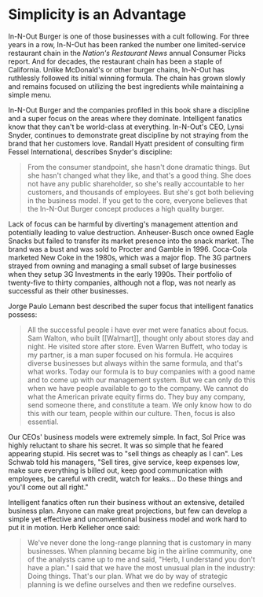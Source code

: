 # Simplicity is an Advantage

In-N-Out Burger is one of those businesses with a cult following. For three years in a row, In-N-Out has been ranked the number one limited-service restaurant chain in the *Nation's Restaurant News* annual Consumer Picks report. And for decades, the restaurant chain has been a staple of California. Unlike McDonald's or other burger chains, In-N-Out has ruthlessly followed its initial winning formula. The chain has grown slowly and remains focused on utilizing the best ingredients while maintaining a simple menu. 

In-N-Out Burger and the companies profiled in this book share a discipline and a super focus on the areas where they dominate. Intelligent fanatics know that they can't be world-class at everything. In-N-Out's CEO, Lynsi Snyder, continues to demonstrate great discipline by not straying from the brand that her customers love. Randall Hyatt president of consulting firm Fessel International, describes Snyder's discipline:

> From the consumer standpoint, she hasn't done dramatic things. But she hasn't changed what they like, and that's a good thing. She does not have any public shareholder, so she's really accountable to her customers, and thousands of employees. But she's got both believing in the business model. If you get to the core, everyone believes that the In-N-Out Burger concept produces a high quality burger. 

Lack of focus can be harmful by diverting's management attention and potentially leading to value destruction. Anheuser-Busch once owned Eagle Snacks but failed to transfer its market presence into the snack market.  The brand was a bust and was sold to Procter and Gamble in 1996. Coca-Cola marketed New Coke in the 1980s, which was a major flop. The 3G partners strayed from owning and managing a small subset of large businesses when they setup 3G Investments  in the early 1990s. Their portfolio of twenty-five to thirty companies, although not a flop, was not nearly as successful as their other businesses.

Jorge Paulo Lemann best described the super focus that intelligent fanatics possess:

> All the successful people i have ever met were fanatics about focus. Sam Walton, who built [[Walmart]], thought only about stores day and night. He visited store after store. Even Warren Buffett, who today is my partner, is a man super focused on his formula. He acquires diverse businesses but always within the same formula, and that's what works. Today our formula is to buy companies with a good name and to come up with our management system. But we can only do this when we have people available to go to the company. We cannot do what the American private equity firms do. They buy any company, send someone there, and constitute a team. We only know how to do this with our team, people within our culture. Then, focus is also essential.

Our CEOs' business models were extremely simple. In fact, Sol Price was highly reluctant to share his secret. It was so simple that he feared appearing stupid. His secret was to "sell things as cheaply as I can". Les Schwab told his managers, "Sell tires, give service, keep expenses low, make sure everything is billed out, keep good communication with employees, be careful with credit, watch for leaks... Do these things and you'll come out all right."

Intelligent fanatics often run their business without an extensive, detailed business plan. Anyone can make great projections, but few can develop a simple yet effective and unconventional business model and work hard to put it in motion. Herb Kelleher once said:

> We've never done the long-range planning that is customary in many businesses. When planning became big in the airline community, one of the analysts came up to me and said, "Herb, I understand you don't have a plan." I said that we have the most unusual plan in the industry: Doing things. That's our plan. What we do by way of strategic planning is we define ourselves and then we redefine ourselves.